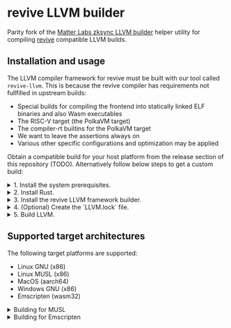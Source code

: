 # revive LLVM builder

Parity fork of the [Matter Labs zksync LLVM builder](https://github.com/matter-labs/era-compiler-llvm-builder) helper utility for compiling [revive](https://github.com/paritytech/revive) compatible LLVM builds.

## Installation and usage

The LLVM compiler framework for revive must be built with our tool called `revive-llvm`.
This is because the revive compiler has requirements not fullfilled in upstream builds:
- Special builds for compiling the frontend into statically linked ELF binaries and also Wasm executables
- The RISC-V target (the PolkaVM target)
- The compiler-rt builtins for the PolkaVM target
- We want to leave the assertions always on
- Various other specific configurations and optimization may be applied

Obtain a compatible build for your host platform from the release section of this repository (TODO). Alternatively follow below steps to get a custom build:

<details>
<summary>1. Install the system prerequisites.</summary>

   * Linux (Debian):

      Install the following packages:
      ```shell
      apt install cmake ninja-build curl git libssl-dev pkg-config clang lld
      ```
   * Linux (Arch):

      Install the following packages:
      ```shell
      pacman -Syu which cmake ninja curl git pkg-config clang lld
      ```

   * MacOS:

      * Install the [HomeBrew](https://brew.sh) package manager.
      * Install the following packages:

         ```shell
         brew install cmake ninja coreutils
         ```

      * Install your choice of a recent LLVM/[Clang](https://clang.llvm.org) compiler, e.g. via [Xcode](https://developer.apple.com/xcode/), [Apple’s Command Line Tools](https://developer.apple.com/library/archive/technotes/tn2339/_index.html), or your preferred package manager.
</details>

<details>
<summary>2. Install Rust.</summary>

   * Follow the latest [official instructions](https://www.rust-lang.org/tools/install:
      ```shell
      curl --proto '=https' --tlsv1.2 -sSf https://sh.rustup.rs | sh
      . ${HOME}/.cargo/env
      ```

      > Currently we are not pinned to any specific version of Rust, so just install the latest stable build for your   platform.
</details>

<details>
<summary>3. Install the revive LLVM framework builder.</summary>

   * Install the builder using `cargo`:
      ```shell
      cargo install --force --locked --path crates/llvm-builder
      ```

      > The builder is not the LLVM framework itself, but a tool that clones its repository and runs a sequence of build commands. By default it is installed in `~/.cargo/bin/`, which is recommended to be added to your `$PATH`.

</details>

<details>
<summary>4. (Optional) Create the `LLVM.lock` file.</summary>

   * The `LLVM.lock` dictates the LLVM source tree being used.
     A default `./LLVM.lock` pointing to the release used for development is already provided.

</details>

<details>
<summary>5. Build LLVM.</summary>

   * Clone and build the LLVM framework using the `revive-llvm` tool.

     The clang and lld projects are required for the `resolc` Solidity frontend executable; they are enabled by default. LLVM assertions are also enabled by default.

      ```shell
      revive-llvm clone
      revive-llvm build --llvm-projects lld --llvm-projects clang
      ```

      Build artifacts end up in the `./target-llvm/gnu/target-final/` directory by default.
      The `gnu` directory depends on the supported archticture and will either be `gnu`, `musl` or `emscripten`.
      You now need to export the final target directory `$LLVM_SYS_211_PREFIX`:

      ```shell
      export LLVM_SYS_211_PREFIX=${PWD}/target-llvm/gnu/target-final
      ```

      If built with the `--enable-tests` option, test tools will be in the `./target-llvm/gnu/build-final/` directory, along with copies of the build artifacts. For all supported build options, run `revive-llvm build --help`.

</details>

## Supported target architectures

The following target platforms are supported:
- Linux GNU (x86)
- Linux MUSL (x86)
- MacOS (aarch64)
- Windows GNU (x86)
- Emscripten (wasm32)

<details>
<summary>Building for MUSL</summary>

   * Via a musl build we can build revive into fully static ELF binaries.
     Which is desirable for reproducible Solidity contracts builds.
     The resulting binary is also very portable, akin to the`solc` frontend binary distribution.

     Clone and build the LLVM framework using the `revive-llvm` tool:
      ```shell
      revive-llvm --target-env musl clone
      revive-llvm --target-env musl build --enable-assertions --llvm-projects clang --llvm-projects lld 
      ```

</details>

<details>
<summary>Building for Emscripten</summary>

   * Via an emsdk build we can run revive in the browser and on node.js.

     Clone and build the LLVM framework using the `revive-llvm` tool:
      ```shell
      revive-llvm --target-env emscripten clone
      revive-llvm --target-env emscripten build --enable-assertions --llvm-projects clang --llvm-projects lld 
      ```

</details>

